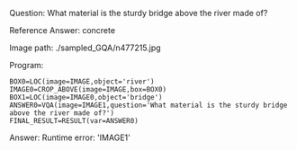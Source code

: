 Question: What material is the sturdy bridge above the river made of?

Reference Answer: concrete

Image path: ./sampled_GQA/n477215.jpg

Program:

```
BOX0=LOC(image=IMAGE,object='river')
IMAGE0=CROP_ABOVE(image=IMAGE,box=BOX0)
BOX1=LOC(image=IMAGE0,object='bridge')
ANSWER0=VQA(image=IMAGE1,question='What material is the sturdy bridge above the river made of?')
FINAL_RESULT=RESULT(var=ANSWER0)
```
Answer: Runtime error: 'IMAGE1'

